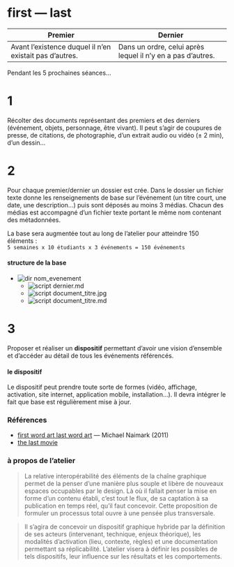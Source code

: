 first — last
==========

|     Premier                                            | Dernier                                                     |
| ------------------------------------------------------ | ----------------------------------------------------------- |
| Avant l’existence duquel il n’en existait pas d’autres.| Dans un ordre, celui après lequel il n’y en a pas d’autres. |

Pendant les 5 prochaines séances…

# 1
Récolter des documents représentant des premiers et des derniers (événement, objets, personnage, être vivant). Il peut s’agir de coupures de presse, de citations, de photographie, d’un extrait audio ou vidéo (± 2 min), d’un dessin… 

# 2
Pour chaque premier/dernier un dossier est crée. Dans le dossier un fichier texte donne les renseignements de base sur l’événement (un titre court, une date, une description…) puis sont déposés au moins 3 médias. Chacun des médias est accompagné d’un fichier texte portant le même nom contenant des métadonnées.

La base sera augmentée tout au long de l’atelier pour atteindre 150 éléments :  
`5 semaines x 10 étudiants x 3 événements = 150 événements`

#### structure de la base
- ![dir](http://www.apache.org/icons/dir.gif) nom_evenement
  - ![script](http://www.apache.org/icons/script.gif) dernier.md
  - ![script](http://www.apache.org/icons/image2.gif) document_titre.jpg
  - ![script](http://www.apache.org/icons/script.gif) document_titre.md

# 3 
Proposer et réaliser un **dispositif** permettant d’avoir une vision d’ensemble et d’accéder au détail de tous les événements référencés.

#### le dispositif

Le dispositif peut prendre toute sorte de formes (vidéo, affichage, activation, site internet, application mobile, installation…). Il devra intégrer le fait que base est régulièrement mise à jour.

### Références

- [first word art last word art](http://www.naimark.net/writing/firstword.html) — Michael Naimark (2011)
- [the last movie](http://fr.wikipedia.org/wiki/The_Last_Movie)

### à propos de l’atelier 

> La relative interopérabilité des éléments de la chaîne graphique permet de la penser d’une manière plus souple et libère de nouveaux espaces occupables par le design. Là où il fallait penser la mise en forme d’un contenu établi, c’est tout le flux, de sa captation à sa publication en temps réel, qu’il faut concevoir. Cette proposition de formuler un processus total ouvre à une pensée plus transversale.


> Il s’agira de concevoir un dispositif graphique hybride par la définition de ses acteurs (intervenant, technique, enjeux théorique), les modalités d’activation (lieu, contexte, règles) et une documentation permettant sa réplicabilité. L’atelier visera à définir les possibles de tels dispositifs, leur influence sur les résultats et les comportements.

